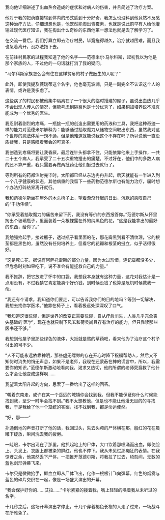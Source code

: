 我向他详细讲述了出血热会造成的症状和对病人的伤害，并且简述了治疗方案。

他对于我的把药直接输到体内的形式感到十分好奇，我怎么也没料到他竟然不反感这种治疗方法，仔细想想也是，他既然能掏出青霉素，也就是说此前早有人给他灌输过现代医疗知识，我在掏出什么奇妙的东西他第一想法也就是去了解学习了。

在交流一番后，我们打算立即去治疗村民，毕竟拖得越久，治疗就越困难，而且我也急着离开，没办法拖下去。

在前往村民家的过程我知道了他的名字——范德米尔·马尔科斯，起初我以为他是那个家族的人，不过他的一句话就打消了我的疑问。

“马尔科斯家族怎么会有住在这样贫瘠的村子做医生的人呢？”

此外，即使我提及薇瑞蒂这个名字，他也毫无波澜，只是一副完全不认识这个人的表情，或许是我多虑了。

这些病了的村民都被他集中隔离在了一个很大的临时搭建的屋子，虽说出血热几乎不会出现人传人的情况，但能考虑到隔离也是十分优秀了，如果稍加培养说不准真能成为一个优秀的医生。

我忍耐着剧烈的疼痛，一瓶接一瓶的创造出需要用的药液和工具，我把这种奇迹一样的能力对范德米尔解释为：能够通过抽取魔力从储物空间取出东西，虽然我对这个世界的魔法体系一窍不通，但是他难道就能说我这个不存在吗？所以说他一直没质疑我，只是感叹着我会的可真多。

我创造到疼痛将要让我昏厥，最后连针头都拿不住，只能依靠他来上手操作，一共二十五个病人，我承受了二十五次重物撞击的痛楚，不过好在，他们中的多数人病的还不算严重，我只需要再做两批药让他们挺过去就行了。

等到所有的药都注射完毕时，太阳都已经从东边冉冉升起，后天就能有一半进入到一个几乎健康的状态，其他病重的我留下一些药物范德尔斯也有能力治疗，届时想个办法打碎结界离开就行。

我和范德尔斯坐在屋外的木头椅子上，望着渐渐升起的日出，沉默的感叹自己的“丰功伟绩”。

“你承受着抽取魔力的痛苦来留下药，我没有等价的东西报答你。”范德尔斯从怀里掏出个玻璃瓶子，里面装着一朵根裸露在外的纯黑色的花，“这是我能拿出的最好的东西，给你了。”

我勉强抬起手，接过瓶子，透过瓶子看里面的花，那花瓣黑到看不清纹理，它的根茎都是黑色的，虽然没有任何培养土，但看它的花瓣和根茎的挺立，似乎活得很好。

“这是死亡花，据说有阿萨托雷斯的部分力量，因为太过珍惜，连记载都没多少，但危急时刻如果吃下，说不准会有能拯救自己的力量。”

我不推辞，把它放进了怀中的口袋，我想我本身就有这种力量，这花对我估计是一点用没有，不过我猜它肯定能卖个好价钱，到时候没钱了也算是危机时候救我一命。

“我还有个请求，我知道你们要走，可以告诉我你们的目的地吗？等到一切解决，我想去找你学医术。”他靠在椅子上，看着极远处深深叹了口气。

“我知道这很荒谬，但是世界的改变正需要荒谬，自从疗愈消失，人类几乎完全丧失基础的‘医学’，现在也就只剩下风玄和荷灵尚且存有治疗的能力，但只靠读那些医书还不够。”

我想到他屋子里那些绿色的液体，大抵就是熬的草药吧，看来他为了治疗这个村子付出的可不少。

“人不可能永远依靠神明，那些虚无缥缈的存在开心时降下祝福帮助人，然后又不知何时消失的悄无声息，如果不是老师，我现在还蒙蔽在神的谎言中，所以，我需要你的知识。”范德尔斯激动地看向我，渴求又热切，他的所谓的老师究竟教了他什么才会让他变成这样啊……

我望着太阳升起的方向，思索了一番给出了这样的回答。

“朝着东南走，或许在某一个遥远的城镇你会找到我，但我不能保证你什么时候能找到我，至少一时半会找不到。”我不太想教他，但是也不能让他漫无目的的寻找我，于是我给了他一个笼统的答案，找不找到我，都是命运使然。

“好，那——”

扑通倒地的声音打断了他的话，我回过头，失去头颅的尸体横在那，殷红的花在晨曦下绽放，瞬间洗去我的疲倦。

一眨眼，卡尔出现在了那里，他抓起地上的尸体，大口饮着那喷涌而出血，即使脸上、头发上、衣服上都被染的鲜红，他也不停下。我从未见过那痴狂的表情。在我惊讶之余，他突然丢下尸体，一把推开范德尔斯，将我拉了过去，顷刻间，无数的蓝色剑形弹幕飞来。

卡尔只是微微抬手，鲜血立即从尸体飞出，化作一根根针飞向弹幕，红色的烟雾与蓝色的碎片交织在一起，像是一场盛大演出的开幕。

“我会保护好你的……艾拉……”卡尔紧紧的搂着我，嘴上轻轻的唤着我从未听过的名字。

十几秒之后，这场开幕演出才停止，十几个穿着褐色长袍的人走了过来，一场战斗在所难免了。


